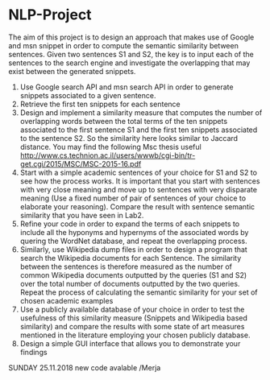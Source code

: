# NLP-Project

The aim of this project is to design an approach that makes use of Google and msn snippet in order to compute the semantic similarity between sentences.
Given two sentences S1 and S2, the key is to input each of the sentences to the search engine and investigate the overlapping that may exist between the generated snippets. 
1. Use Google search API and msn search API in order to generate snippets associated to a given sentence. 
2. Retrieve the first ten snippets for each sentence
3. Design and implement a similarity measure that computes the number of overlapping words between the total terms of the ten snippets associated to the first sentence S1 and the first ten snippets associated to the sentence S2. So the similarity here looks similar to Jaccard distance.  You may find the following Msc thesis useful http://www.cs.technion.ac.il/users/wwwb/cgi-bin/tr-get.cgi/2015/MSC/MSC-2015-16.pdf 
4. Start with a simple academic sentences of your choice for S1 and S2 to see how the process works. It is important that you start with sentences with very close meaning and move up to sentences with very disparate meaning (Use a fixed number of pair of sentences of your choice to elaborate your reasoning). Compare the result with sentence semantic similarity that you have seen in Lab2.
5. Refine your code in order to expand the terms of each snippets to include all the hyponyms and hypernyms of the associated words by quering the WordNet database, and repeat the overlapping process.
6. Similarly, use Wikipedia dump files in order to design a program that search the Wikipedia documents for each Sentence. The similarity between the sentences is therefore measured as the number of common Wikipedia documents outputted by the queries (S1 and S2) over the total number of documents outputted by the two queries. Repeat the process of calculating the semantic similarity for your set of chosen academic examples
7. Use a publicly available database of your choice in order to test the usefulness of this similarity measure (Snippets and Wikipedia based similarity) and compare the results with some state of art measures mentioned in the literature employing your chosen publicly database.
8. Design a simple GUI interface that allows you to demonstrate your findings

SUNDAY 25.11.2018 new code avalable /Merja
